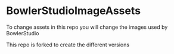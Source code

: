 # BowlerStudioImageAssets
To change assets in this repo you will change the images used by BowlerStudio

This repo is forked to create the different versions
